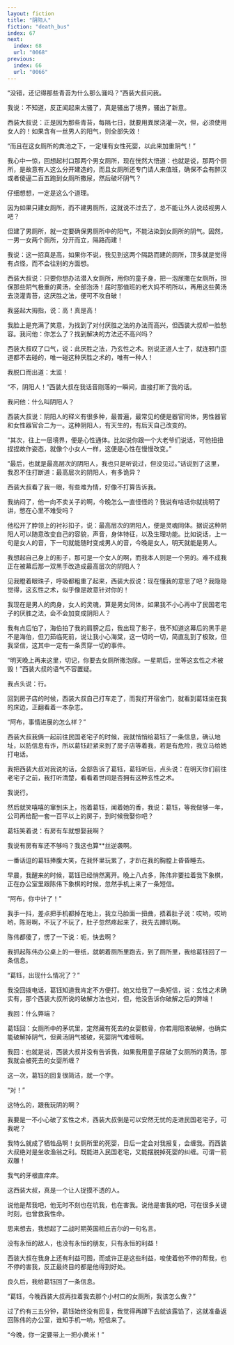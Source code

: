 ```yaml
---
layout: fiction
title: "阴阳人"
fiction: "death_bus"
index: 67
next:
  index: 68
  url: "0068"
previous:
  index: 66
  url: "0066"
---
```

“没错，还记得那些青苔为什么那么骚吗？”西装大叔问我。

我说：不知道，反正闻起来太骚了，真是骚出了境界，骚出了新意。

西装大叔说：正是因为那些青苔，每隔七日，就要用粪尿浇灌一次，但，必须使用女人的！如果含有一丝男人的阳气，则全部失效！

“而且在这女厕所的粪池之下，一定埋有女性死婴，以此来加重阴气！”

我心中一惊，回想起村口那两个男女厕所，现在恍然大悟道：也就是说，那两个厕所，是故意有人这么分开建造的，而且女厕所还专门请人来值班，确保不会有醉汉或者傻逼二百五跑到女厕所撒尿，然后破坏阴气？

仔细想想，一定是这么个道理。

因为如果只建女厕所，而不建男厕所，这就说不过去了，总不能让外人说歧视男人吧？

但建了男厕所，就一定要确保男厕所中的阳气，不能沾染到女厕所的阴气。固然，一男一女两个厕所，分开而立，隔路而建！

我说：这一招真是高，如果你不说，我见到这两个隔路而建的厕所，顶多就是觉得有点怪，而不会往别的方面想。

西装大叔说：只要你想办法潜入女厕所，用你的童子身，把一泡尿撒在女厕所，担保那些阴气极重的黄汤，全部泡汤！届时那值班的老大妈不明所以，再用这些黄汤去浇灌青苔，这厌胜之法，便可不攻自破！

我竖起大拇指，说：高！真是高！

我脸上是充满了笑意，为找到了对付厌胜之法的办法而高兴，但西装大叔却一脸愁容。我问他：你怎么了？找到解决的方法还不高兴吗？

西装大叔叹了口气，说：此厌胜之法，乃玄性之术。别说正道人士了，就连邪门歪道都不去碰的，唯一碰这种厌胜之术的，唯有一种人！

我脱口而出道：太监！

“不，阴阳人！”西装大叔在我话音刚落的一瞬间，直接打断了我的话。

我问他：什么叫阴阳人？

西装大叔说：阴阳人的释义有很多种，最普遍，最常见的便是器官同体，男性器官和女性器官合二为一。这种阴阳人，有天生的，有后天自己改变的。

“其次，往上一层境界，便是心性通体。比如说你跟一个大老爷们说话，可他扭扭捏捏故作姿态，就像个小女人一样，这便是心性在慢慢改变。”

“最后，也就是最高层次的阴阳人，我也只是听说过，但没见过。”话说到了这里，我忍不住打断道：最高层次的阴阳人，有多诡异？

西装大叔看了我一眼，有些难为情，好像不打算告诉我。

我纳闷了，他一向不卖关子的啊，今晚怎么一直怪怪的？我说有啥话你就挑明了讲，憋在心里不难受吗？

他松开了脖领上的衬衫扣子，说：最高层次的阴阳人，便是灵魂同体。据说这种阴阳人可以随意改变自己的容貌，声音，身体特征，以及生理功能。比如说话，上一句是女人的音，下一句就能随时变成男人的音，今晚是女人，明天就能是男人。

我想起自己身上的影子，那可是一个女人的啊，而我本人则是一个男的。难不成我正在被幕后那一双黑手改造成最高层次的阴阳人？

见我瞪着眼珠子，呼吸都粗重了起来，西装大叔说：现在懂我的意思了吧？我隐隐觉得，这玄性之术，似乎像是故意针对你的！

我现在是男人的肉身，女人的灵魂，算是男女同体，如果我不小心再中了民国老宅子的厌胜之法，会不会加变成阴阳人？

我有点后怕了，海伯拍了我的肩膀之后，我出现了影子，我不知道这幕后的黑手是不是海伯，但刀茹临死前，说让我小心海棠，这一切的一切，简直乱到了极致，但我坚信，这其中一定有一条贯穿一切的事件。

“明天晚上再来这里，切记，你要去女厕所撒泡尿。一星期后，坐等这玄性之术被毁！”西装大叔的语气不容置疑。

我点头说：行。

回到房子店的时候，西装大叔自己打车走了，而我打开宿舍门，就看到葛钰坐在我的床边，正翻看着一本杂志。

“阿布，事情进展的怎么样？”

西装大叔我俩一起前往民国老宅子的时候，我就悄悄给葛钰了一条信息，确认地址，以防信息有诈，所以葛钰赶紧来到了房子店等着我，若是有危险，我立马给她打电话。

我把西装大叔对我说的话，全部告诉了葛钰，葛钰听后，点头说：在明天你们前往老宅子之前，我打听清楚，看看着世间是否拥有这种玄性之术。

我说行。

然后就笑嘻嘻的窜到床上，抱着葛钰，闻着她的香，我说：葛钰，等我做够一年，公司再给配一套一百平以上的房子，到时候我娶你吧？

葛钰笑着说：有房有车就想娶我啊？

我说有房有车还不够吗？我这也算**丝逆袭啊。

一番话逗的葛钰捧腹大笑，在我怀里玩累了，才趴在我的胸膛上昏昏睡去。

早晨，我醒来的时候，葛钰已经悄然离开。晚上八点多，陈伟非要拉着我下象棋，正在办公室里跟陈伟下象棋的时候，忽然手机上来了一条短信。

“阿布，你中计了！”

我手一抖，差点把手机都掉在地上，我立马脸面一扭曲，捂着肚子说：哎哟，哎哟哟，陈哥啊，不玩了不玩了，肚子忽然疼起来了，我先去蹲坑啊。

陈伟都傻了，愣了一下说：呃，快去啊？

我抓起陈伟办公桌上的一卷纸，就朝着厕所里跑去，到了厕所里，我给葛钰回了一条信息。

“葛钰，出现什么情况了？”

我没回拨电话，葛钰知道我肯定不方便打。她又给我了一条短信，说：玄性之术确实有，那个西装大叔所说的破解方法也对，但，他没告诉你破解之后的弊端！

我回：什么弊端？

葛钰回：女厕所中的茅坑里，定然藏有死去的女婴骸骨，你若用阳液破解，也确实能破解掉阴气，但黄汤阴气被破，死婴阴气难缠啊。

我回：也就是说，西装大叔并没有告诉我，如果我用童子尿破了女厕所的黄汤，那我就会被死去的女婴所缠？

这一次，葛钰的回复很简洁，就一个字。

“对！”

这特么的，跟我玩阴的啊？

我要是一不小心破了玄性之术，西装大叔倒是可以安然无忧的走进民国老宅子，可我呢？

我特么就成了牺牲品啊！女厕所里的死婴，日后一定会对我报复，会缠我。而西装大叔绝对是坐收渔翁之利。既能进入民国老宅，又能摆脱掉死婴的纠缠。可谓一箭双雕！

我气的牙根直痒痒。

这西装大叔，真是一个让人捉摸不透的人。

说他是帮我吧，他无时不刻也在坑我，也在害我。说他是害我的吧，可在很多关键时刻，也曾救我性命。

思来想去，我想起了二战时期英国相丘吉尔的一句名言。

没有永恒的敌人，也没有永恒的朋友，只有永恒的利益！

西装大叔在我身上还有利益可图，而或许正是这些利益，唆使着他不停的帮我，也不停的害我，反正最终目的都是他得到好处。

良久后，我给葛钰回了一条信息。

“葛钰，今晚西装大叔再拉着我去那个小村口的女厕所，我该怎么做？”

过了约有三五分钟，葛钰始终没有回复，我觉得再蹲下去就该露馅了，这就准备返回陈伟的办公室，谁知手机一响，短信来了。

“今晚，你一定要带上一把小黄米！”